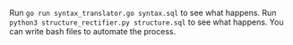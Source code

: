 Run `go run syntax_translator.go syntax.sql` to see what happens.
Run `python3 structure_rectifier.py structure.sql` to see what happens.
You can write bash files to automate the process.